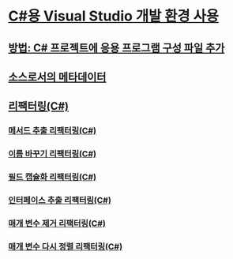 # [C#용 Visual Studio 개발 환경 사용](using-the-visual-studio-development-environment-for-csharp.md)
## [방법: C# 프로젝트에 응용 프로그램 구성 파일 추가](how-to-add-an-application-configuration-file-to-a-csharp-project.md)
## [소스로서의 메타데이터](metadata-as-source.md)
## [리팩터링(C#)](refactoring-csharp.md)
### [메서드 추출 리팩터링(C#)](extract-method-refactoring-csharp.md)
### [이름 바꾸기 리팩터링(C#)](rename-refactoring-csharp.md)
### [필드 캡슐화 리팩터링(C#)](encapsulate-field-refactoring-csharp.md)
### [인터페이스 추출 리팩터링(C#)](extract-interface-refactoring-csharp.md)
### [매개 변수 제거 리팩터링(C#)](remove-parameters-refactoring-csharp.md)
### [매개 변수 다시 정렬 리팩터링(C#)](reorder-parameters-refactoring-csharp.md)

